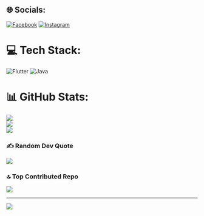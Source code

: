 
## 🌐 Socials:
[![Facebook](https://img.shields.io/badge/Facebook-%231877F2.svg?logo=Facebook&logoColor=white)](https://facebook.com/tanvir.topu21) [![Instagram](https://img.shields.io/badge/Instagram-%23E4405F.svg?logo=Instagram&logoColor=white)](https://instagram.com/tanvir.ahmed_2002) 

# 💻 Tech Stack:
![Flutter](https://img.shields.io/badge/Flutter-%2302569B.svg?style=for-the-badge&logo=Flutter&logoColor=white) ![Java](https://img.shields.io/badge/java-%23ED8B00.svg?style=for-the-badge&logo=openjdk&logoColor=white)
# 📊 GitHub Stats:
![](https://github-readme-stats.vercel.app/api?username=tanvir921&theme=dark&hide_border=false&include_all_commits=false&count_private=false)<br/>
![](https://github-readme-streak-stats.herokuapp.com/?user=tanvir921&theme=dark&hide_border=false)<br/>
![](https://github-readme-stats.vercel.app/api/top-langs/?username=tanvir921&theme=dark&hide_border=false&include_all_commits=false&count_private=false&layout=compact)

### ✍️ Random Dev Quote
![](https://quotes-github-readme.vercel.app/api?type=horizontal&theme=radical)

### 🔝 Top Contributed Repo
![](https://github-contributor-stats.vercel.app/api?username=tanvir921&limit=5&theme=dark&combine_all_yearly_contributions=true)

---
[![](https://visitcount.itsvg.in/api?id=tanvir921&icon=0&color=0)](https://visitcount.itsvg.in)

<!-- Proudly created with GPRM ( https://gprm.itsvg.in ) -->
